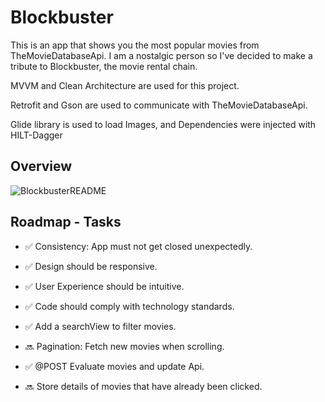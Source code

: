 
# Blockbuster

This is an app that shows you the most popular movies from TheMovieDatabaseApi.
I am a nostalgic person so I've decided to make a tribute to Blockbuster, the movie rental chain.


MVVM and Clean Architecture are used for this project.

Retrofit and Gson are used to communicate with TheMovieDatabaseApi.

Glide library is used to load Images, and  Dependencies were injected with HILT-Dagger

## Overview
![BlockbusterREADME](https://user-images.githubusercontent.com/97983772/171907954-e27785a7-5f6d-4075-8667-08e326f938f6.png)



## Roadmap - Tasks

- :white_check_mark: Consistency: App must not get closed unexpectedly.

- :white_check_mark: Design should be responsive.

- :white_check_mark: User Experience should be intuitive.

- :white_check_mark: Code should comply with technology standards.

- :white_check_mark: Add a searchView to filter movies.

- :soon: Pagination: Fetch new movies when scrolling.

- :white_check_mark: @POST Evaluate movies and update Api.

- :soon: Store details of movies that have already been clicked.
